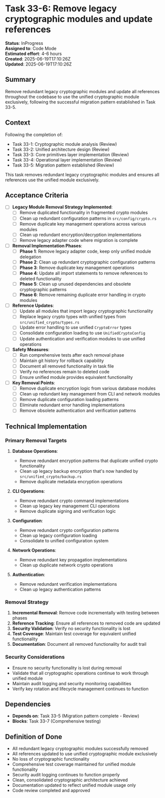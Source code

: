 # Task 33-6: Remove legacy cryptographic modules and update references

**Status**: InProgress  
**Assigned to**: Code Mode  
**Estimated effort**: 4-6 hours  
**Created**: 2025-06-19T17:10:26Z  
**Updated**: 2025-06-19T17:10:26Z  

## Summary

Remove redundant legacy cryptographic modules and update all references throughout the codebase to use the unified cryptographic module exclusively, following the successful migration pattern established in Task 33-5.

## Context

Following the completion of:
- Task 33-1: Cryptographic module analysis (Review)
- Task 33-2: Unified architecture design (Review)  
- Task 33-3: Core primitives layer implementation (Review)
- Task 33-4: Operational layer implementation (Review)
- Task 33-5: Migration pattern established (Review)

This task removes redundant legacy cryptographic modules and ensures all references use the unified module exclusively.

## Acceptance Criteria

- [ ] **Legacy Module Removal Strategy Implemented**:
  - [ ] Remove duplicated functionality in fragmented crypto modules
  - [ ] Clean up redundant configuration patterns in `src/config/crypto.rs`
  - [ ] Remove duplicate key management operations across various modules
  - [ ] Clean up redundant encryption/decryption implementations
  - [ ] Remove legacy adapter code where migration is complete

- [ ] **Removal Implementation Phases**:
  - [ ] **Phase 1**: Remove legacy adapter code, keep only unified module delegation
  - [ ] **Phase 2**: Clean up redundant cryptographic configuration patterns
  - [ ] **Phase 3**: Remove duplicate key management operations
  - [ ] **Phase 4**: Update all import statements to remove references to deleted functionality
  - [ ] **Phase 5**: Clean up unused dependencies and obsolete cryptographic patterns
  - [ ] **Phase 6**: Remove remaining duplicate error handling in crypto modules

- [ ] **Reference Updates**:
  - [ ] Update all modules that import legacy cryptographic functionality
  - [ ] Replace legacy crypto types with unified types from `src/unified_crypto/types.rs`
  - [ ] Update error handling to use unified `CryptoError` types
  - [ ] Consolidate configuration loading to use `UnifiedCryptoConfig`
  - [ ] Update authentication and verification modules to use unified operations

- [ ] **Safety Measures**:
  - [ ] Run comprehensive tests after each removal phase
  - [ ] Maintain git history for rollback capability
  - [ ] Document all removed functionality in task file
  - [ ] Verify no references remain to deleted code
  - [ ] Ensure unified module provides equivalent functionality

- [ ] **Key Removal Points**:
  - [ ] Remove duplicate encryption logic from various database modules
  - [ ] Clean up redundant key management from CLI and network modules
  - [ ] Remove duplicate configuration loading patterns
  - [ ] Eliminate redundant error handling implementations
  - [ ] Remove obsolete authentication and verification patterns

## Technical Implementation

### Primary Removal Targets

1. **Database Operations**:
   - Remove redundant encryption patterns that duplicate unified crypto functionality
   - Clean up legacy backup encryption that's now handled by `src/unified_crypto/backup.rs`
   - Remove duplicate metadata encryption operations

2. **CLI Operations**:
   - Remove redundant crypto command implementations
   - Clean up legacy key management CLI operations
   - Remove duplicate signing and verification logic

3. **Configuration**:
   - Remove redundant crypto configuration patterns
   - Clean up legacy configuration loading
   - Consolidate to unified configuration system

4. **Network Operations**:
   - Remove redundant key propagation implementations
   - Clean up duplicate network crypto operations

5. **Authentication**:
   - Remove redundant verification implementations
   - Clean up legacy authentication patterns

### Removal Strategy

1. **Incremental Removal**: Remove code incrementally with testing between phases
2. **Reference Tracking**: Ensure all references to removed code are updated
3. **Security Validation**: Verify no security functionality is lost
4. **Test Coverage**: Maintain test coverage for equivalent unified functionality
5. **Documentation**: Document all removed functionality for audit trail

### Security Considerations

- Ensure no security functionality is lost during removal
- Validate that all cryptographic operations continue to work through unified module
- Maintain audit logging and security monitoring capabilities
- Verify key rotation and lifecycle management continues to function

## Dependencies

- **Depends on**: Task 33-5 (Migration pattern complete - Review)
- **Blocks**: Task 33-7 (Comprehensive testing)

## Definition of Done

- All redundant legacy cryptographic modules successfully removed
- All references updated to use unified cryptographic module exclusively
- No loss of cryptographic functionality
- Comprehensive test coverage maintained for unified module functionality
- Security audit logging continues to function properly
- Clean, consolidated cryptographic architecture achieved
- Documentation updated to reflect unified module usage only
- Code review completed and approved